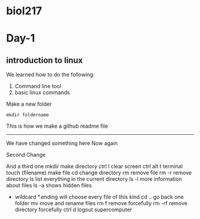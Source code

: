 # biol217
# Day-1
## introduction to linux

We learned how to do the following:

1. Command line tool
2. basic linux commands 

Make a new folder 

``` 
mkdir foldername
```
This is how we make a github readme file

----

We have changed something here
Now again


Second Change

And a third one
mkdir make directory
ctrl l clear screen
ctrl alt t terminal
touch (filename) make file
cd change directory
rm remove file
rm -r remove directory
ls list everything in the current directory
ls -l more information about files
ls -a shows hidden files
* wildcard *.ending will choose every file of this kind
cd .. go back one folder
mv move and rename files
rm f remove forcefully
rm -rf remove directory forcefully
ctrl d logout supercomputer

